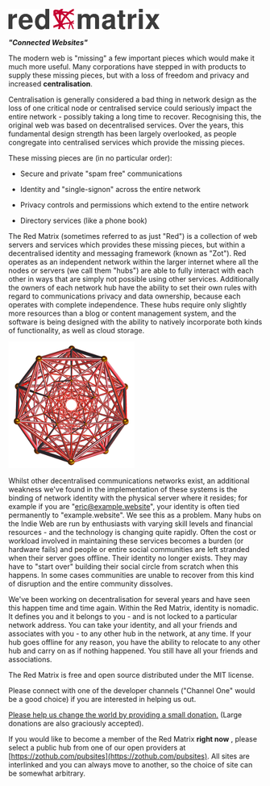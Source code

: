 ![the Red Matrix](images/rm300.png)

***"Connected Websites"***

The modern web is "missing" a few important pieces which would make it much more useful. Many corporations have stepped in with products to supply these missing pieces, but with a loss of freedom and privacy and increased **centralisation**. 

Centralisation is generally considered a bad thing in network design as the loss of one critical node or centralised service could seriously impact the entire network - possibly taking a long time to recover. Recognising this, the original web was based on decentralised services. Over the years, this fundamental design strength has been largely overlooked, as people congregate into centralised services which provide the missing pieces. 

These missing pieces are (in no particular order):

- Secure and private "spam free" communications

- Identity and "single-signon" across the entire network

- Privacy controls and permissions which extend to the entire network

- Directory services (like a phone book)



The Red Matrix (sometimes referred to as just "Red") is a collection of web servers and services which provides these missing pieces, but within a decentralised identity and messaging framework (known as "Zot"). Red operates as an independent network within the larger internet where all the nodes or servers (we call them "hubs") are able to fully interact with each other in ways that are simply not possible using other services. Additionally the owners of each network hub have the ability to set their own rules with regard to communications privacy and data ownership, because each operates with complete independence. These hubs require only slightly more resources than a blog or content management system, and the software is being designed with the ability to natively incorporate both kinds of functionality, as well as cloud storage. 

![The Red Matrix model](images/red_antiprism.png)


Whilst other decentralised communications networks exist, an additional weakness we've found in the implementation of these systems is the binding of network identity with the physical server where it resides; for example if you are "eric@example.website", your identity is often tied permanently to "example.website". We see this as a problem. Many hubs on the Indie Web are run by enthusiasts with varying skill levels and financial resources - and the technology is changing quite rapidly. Often the cost or workload involved in maintaining these services becomes a burden (or hardware fails) and people or entire social communities are left stranded when their server goes offline. Their identity no longer exists. They may have to "start over" building their social circle from scratch when this happens. In some cases communities are unable to recover from this kind of disruption and the entire community dissolves. 

We've been working on decentralisation for several years and have seen this happen time and time again. 
Within the Red Matrix, identity is nomadic. It defines you and it belongs to you - and is not locked to a particular network address. You can take your identity, and all your friends and associates with you - to any other hub in the network, at any time. If your hub goes offline for any reason, you have the ability to relocate to any other hub and carry on as if nothing happened. You still have all your friends and associations.

 
The Red Matrix is free and open source distributed under the MIT license.


Please connect with one of the developer channels ("Channel One" would be a good choice) if you are interested in helping us out. 

[Please help us change the world by providing a small donation.](http://redmatrix.me/siteinfo) (Large donations are also graciously accepted).


If you would like to become a member of the Red Matrix **right now** , please select a public hub from one of our open providers at [https://zothub.com/pubsites](https://zothub.com/pubsites). All sites are interlinked and you can always move to another, so the choice of site can be somewhat arbitrary.